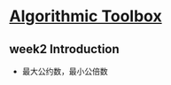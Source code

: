 # [Algorithmic Toolbox](https://www.coursera.org/learn/algorithmic-toolbox/home/welcome)

## week2 Introduction

* 最大公约数，最小公倍数

